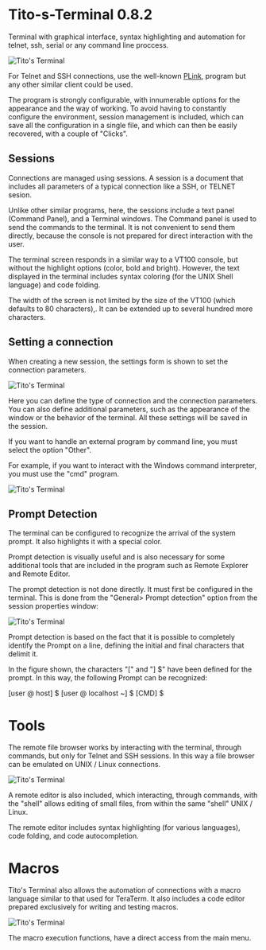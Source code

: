 Tito-s-Terminal 0.8.2
=====================

Terminal with graphical interface, syntax highlighting and automation for telnet, ssh, serial or any command line proccess.

![Tito's Terminal](https://github.com/t-edson/Tito-s-Terminal/blob/0.8/_screenshots/screen1.png "Pantalla de Tito's Terminal")

For Telnet and SSH connections, use the well-known [PLink](http://the.earth.li/~sgtatham/putty/0.60/htmldoc/Chapter7.html), program but any other similar client could be used.

The program is strongly configurable, with innumerable options for the appearance and the way of working. To avoid having to constantly configure the environment, session management is included, which can save all the configuration in a single file, and which can then be easily recovered, with a couple of "Clicks".

## Sessions

Connections are managed using sessions. A session is a document that includes all parameters of a typical connection like a SSH, or TELNET sesion.

Unlike other similar programs, here, the sessions include a text panel (Command Panel), and a Terminal windows. The Command panel is used to send the commands to the terminal. It is not convenient to send them directly, because the console is not prepared for direct interaction with the user.

The terminal screen responds in a similar way to a VT100 console, but without the highlight options (color, bold and bright). However, the text displayed in the terminal includes syntax coloring (for the UNIX Shell language) and code folding.

The width of the screen is not limited by the size of the VT100 (which defaults to 80 characters),. It can be extended up to several hundred more characters.

## Setting a connection

When creating a new session, the settings form is shown to set the connection parameters.

![Tito's Terminal](https://github.com/t-edson/Tito-s-Terminal/blob/0.8.2/_screenshots/connect_settings.png "Connection settings")

Here you can define the type of connection and the connection parameters. You can also define additional parameters, such as the appearance of the window or the behavior of the terminal. All these settings will be saved in the session.

If you want to handle an external program by command line, you must select the option "Other".

For example, if you want to interact with the Windows command interpreter, you must use the "cmd" program.

![Tito's Terminal](https://github.com/t-edson/Tito-s-Terminal/blob/0.8.2/_screenshots/cmd_connection.png "cmd control")

## Prompt Detection

The terminal can be configured to recognize the arrival of the system prompt. It also highlights it with a special color.

Prompt detection is visually useful and is also necessary for some additional tools that are included in the program such as Remote Explorer and Remote Editor.

The prompt detection is not done directly. It must first be configured in the terminal. This is done from the "General> Prompt detection" option from the session properties window:

![Tito's Terminal](https://github.com/t-edson/Tito-s-Terminal/blob/0.8.2/_screenshots/prompt_detec.png "Prompt settings")


Prompt detection is based on the fact that it is possible to completely identify the Prompt on a line, defining the initial and final characters that delimit it.

In the figure shown, the characters "[" and "] $" have been defined for the prompt. In this way, the following Prompt can be recognized:

  [user @ host] $
  [user @ localhost ~] $
  [CMD] $

# Tools

The remote file browser works by interacting with the terminal, through commands, but only for Telnet and SSH sessions. In this way a file browser can be emulated on UNIX / Linux connections.

![Tito's Terminal](http://blog.pucp.edu.pe/blog/tito/wp-content/uploads/sites/610/1969/12/tterm5.png "Título de la imagen")

A remote editor is also included, which interacting, through commands, with the "shell" allows editing of small files, from within the same "shell" UNIX / Linux.

The remote editor includes syntax highlighting (for various languages), code folding, and code autocompletion.

# Macros

Tito's Terminal also allows the automation of connections with a macro language similar to that used for TeraTerm. It also includes a code editor prepared exclusively for writing and testing macros.

![Tito's Terminal](http://blog.pucp.edu.pe/blog/tito/wp-content/uploads/sites/610/1969/12/tterm3.png "Título de la imagen")

The macro execution functions, have a direct access from the main menu.

